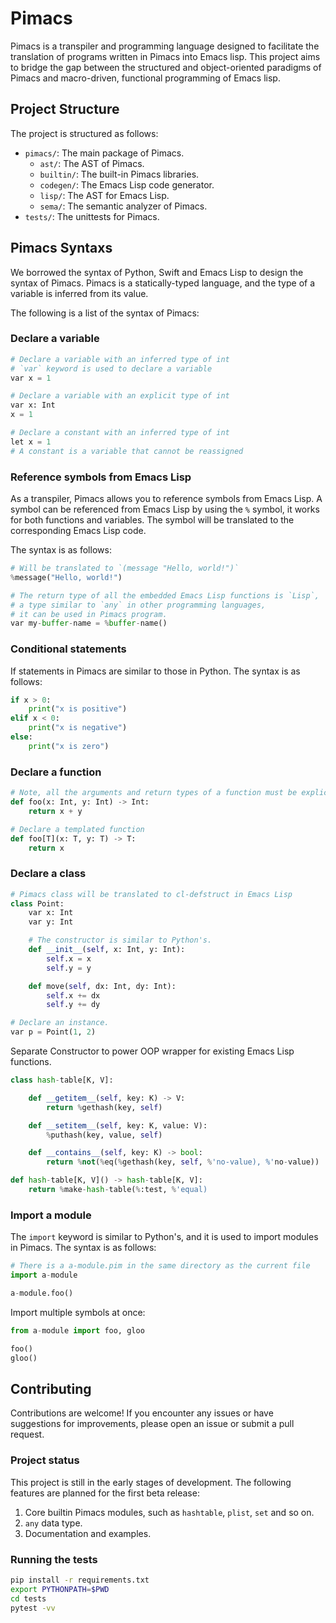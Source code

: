 # Pimacs

Pimacs is a transpiler and programming language designed to facilitate the translation of programs written in Pimacs into Emacs lisp. This project aims to bridge the gap between the structured and object-oriented paradigms of Pimacs and macro-driven, functional programming of Emacs lisp.

## Project Structure

The project is structured as follows:

- `pimacs/`: The main package of Pimacs.
  - `ast/`: The AST of Pimacs.
  - `builtin/`: The built-in Pimacs libraries.
  - `codegen/`: The Emacs Lisp code generator.
  - `lisp/`: The AST for Emacs Lisp.
  - `sema/`: The semantic analyzer of Pimacs.
- `tests/`: The unittests for Pimacs.

## Pimacs Syntaxs
We borrowed the syntax of Python, Swift and Emacs Lisp to design the syntax of Pimacs. Pimacs is a statically-typed language, and the type of a variable is inferred from its value.

The following is a list of the syntax of Pimacs:

### Declare a variable
```python
# Declare a variable with an inferred type of int
# `var` keyword is used to declare a variable
var x = 1

# Declare a variable with an explicit type of int
var x: Int
x = 1

# Declare a constant with an inferred type of int
let x = 1
# A constant is a variable that cannot be reassigned
```

### Reference symbols from Emacs Lisp
As a transpiler, Pimacs allows you to reference symbols from Emacs Lisp. A symbol can be referenced from Emacs Lisp by using the `%` symbol, it works for both functions and variables. The symbol will be translated to the corresponding Emacs Lisp code.

The syntax is as follows:
```python
# Will be translated to `(message "Hello, world!")`
%message("Hello, world!")

# The return type of all the embedded Emacs Lisp functions is `Lisp`,
# a type similar to `any` in other programming languages,
# it can be used in Pimacs program.
var my-buffer-name = %buffer-name()
```

### Conditional statements

If statements in Pimacs are similar to those in Python. The syntax is as follows:
```python
if x > 0:
    print("x is positive")
elif x < 0:
    print("x is negative")
else:
    print("x is zero")
```

### Declare a function
```python
# Note, all the arguments and return types of a function must be explicitly declared
def foo(x: Int, y: Int) -> Int:
    return x + y

# Declare a templated function
def foo[T](x: T, y: T) -> T:
    return x
```

### Declare a class
```python
# Pimacs class will be translated to cl-defstruct in Emacs Lisp
class Point:
    var x: Int
    var y: Int

    # The constructor is similar to Python's.
    def __init__(self, x: Int, y: Int):
        self.x = x
        self.y = y

    def move(self, dx: Int, dy: Int):
        self.x += dx
        self.y += dy

# Declare an instance.
var p = Point(1, 2)
```

Separate Constructor to power OOP wrapper for existing Emacs Lisp functions.
```python
class hash-table[K, V]:

    def __getitem__(self, key: K) -> V:
        return %gethash(key, self)

    def __setitem__(self, key: K, value: V):
        %puthash(key, value, self)

    def __contains__(self, key: K) -> bool:
        return %not(%eq(%gethash(key, self, %'no-value), %'no-value))

def hash-table[K, V]() -> hash-table[K, V]:
    return %make-hash-table(%:test, %'equal)
```

### Import a module

The `import` keyword is similar to Python's, and it is used to import modules in Pimacs. The syntax is as follows:

```python
# There is a a-module.pim in the same directory as the current file
import a-module

a-module.foo()
```

Import multiple symbols at once:

```python
from a-module import foo, gloo

foo()
gloo()
```

## Contributing

Contributions are welcome! If you encounter any issues or have suggestions for improvements, please open an issue or submit a pull request.

### Project status
This project is still in the early stages of development. The following features are planned for the first beta release:

1. Core builtin Pimacs modules, such as `hashtable`, `plist`, `set` and so on.
2. `any` data type.
3. Documentation and examples.

### Running the tests
```sh
pip install -r requirements.txt
export PYTHONPATH=$PWD
cd tests
pytest -vv
```
